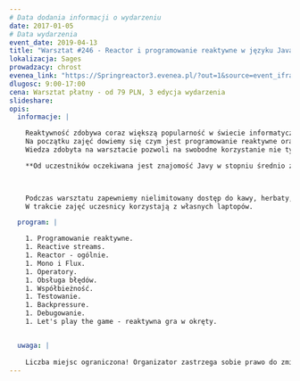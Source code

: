```yaml
---
# Data dodania informacji o wydarzeniu
date: 2017-01-05
# Data wydarzenia
event_date: 2019-04-13
title: "Warsztat #246 - Reactor i programowanie reaktywne w języku Java"
lokalizacja: Sages
prowadzacy: chrost
evenea_link: "https://Springreactor3.evenea.pl/?out=1&source=event_iframe"
dlugosc: 9:00-17:00
cena: Warsztat płatny - od 79 PLN, 3 edycja wydarzenia
slideshare:
opis:
  informacje: |

    Reaktywność zdobywa coraz większą popularność w świecie informatycznym - zarówno w aplikacjach desktopowych jak też webowych i mobilnych. 
    Na początku zajęć dowiemy się czym jest programowanie reaktywne oraz do czego można je zastosować. Następnie powrócimy do świata Javy i spróbujemy pożenić ją z tymże programowaniem reaktywnym - przedstawiona zostanie koncepcja Reactive Streams oraz jej implementacja - platforma Reactor. Zapoznamy się z podstawowymi technikami używanymi na tej platformie i utrwalimy tę wiedzę poprzez wykonanie kilkunastu prostych ćwiczeń. Zdobyte umiejętności wykorzystamy do zaimplementowania uproszczonej wersji gry w okręty w formie reaktywnej. 
    Wiedza zdobyta na warsztacie pozwoli na swobodne korzystanie nie tylko z samej platformy Reactor, ale również z rozwiązań konkurencyjnych (np. RxJava). 

    **Od uczestników oczekiwana jest znajomość Javy w stopniu średnio zaawansowanym.**

    

    Podczas warsztatu zapewniemy nielimitowany dostęp do kawy, herbaty, wody. W porze obiadowej zapewniamy pizzę w wersji mięsnej lub wegeteriańskiej.
    W trakcie zajęć uczesnicy korzystają z własnych laptopów.

  program: |

    1. Programowanie reaktywne.   
    1. Reactive streams. 
    1. Reactor - ogólnie.
    1. Mono i Flux.  
    1. Operatory.
    1. Obsługa błędów.
    1. Współbieżność.
    1. Testowanie.
    1. Backpressure.
    1. Debugowanie.
    1. Let's play the game - reaktywna gra w okręty.


  uwaga: |
 
    Liczba miejsc ograniczona! Organizator zastrzega sobie prawo do zmiany lokalizacji wydarzenia oraz jego odwołania w przypadku niezgłoszenia się minimalnej liczby uczestników. 
---
```

